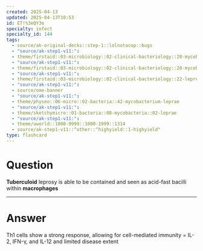```yaml
---
created: 2025-04-13
updated: 2025-04-13T10:53
id: ET!%3eQY3e
specialty: infect
specialty_id: 144
tags:
  - source/ak-original-decks::step-1::lolnotacop::bugs
  - "source/ak-step1-v11:": 
  - theme/firstaid::03-microbiology::02-clinical-bacteriology::20-mycobacteria
  - "source/ak-step1-v11:": 
  - theme/firstaid::03-microbiology::02-clinical-bacteriology::20-mycobacteria::mycobacterium-leprae
  - "source/ak-step1-v11:": 
  - theme/firstaid::03-microbiology::02-clinical-bacteriology::22-leprosy
  - "source/ak-step1-v11:": 
  - source/ome-banner
  - "source/ak-step1-v11:": 
  - theme/physeo::06-micro::02-bacteria::42-mycobacterium-leprae
  - "source/ak-step1-v11:": 
  - theme/sketchymicro::01-bacteria::08-mycobacteria::02-leprae
  - "source/ak-step1-v11:": 
  - theme/uworld::1000-9999::1000-1999::1314
  - source/ak-step1-v11::^other::^highyield::1-highyield"
type: flashcard
---
```


# Question
**Tuberculoid** leprosy is able to be contained and seen as acid-fast bacilli within **macrophages**

---

# Answer
Th1 cells show a strong response, allowing for cell-mediated immunity = IL-2, IFN-γ, and IL-12 and limited disease extent